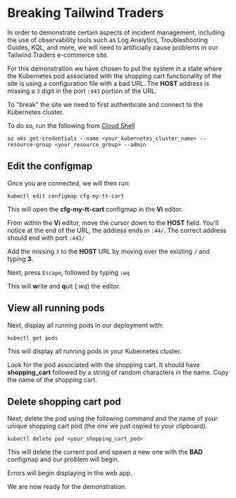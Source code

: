 # Breaking Tailwind Traders

In order to demonstrate certain aspects of incident management, including the use of observability tools such as Log Analytics, Troubleshooting Guides, KQL, and more, we will need to artificially cause problems in our Tailwind Traders e-commerce site.

For this demonstration we have chosen to put the system in a state where the Kubernetes pod associated with the shopping cart functionality of the site is using a configuration file with a bad URL. The **HOST** address is missing a `3` digit in the port `:443` portion of the URL.

To "break" the site we need to first authenticate and connect to the Kubernetes cluster.

To do so, run the following from [Cloud Shell](https://shell.azure.com)

``` az cli
az aks get-credentials --name <your_kubernetes_cluster_name> --resource-group <your_resource_group> --admin
```

## Edit the configmap

Once you are connected, we will then run:

``` az cli
kubectl edit configmap cfg-my-tt-cart
```

This will open the **cfg-my-tt-cart** configmap in the **Vi** editor.

From within the **Vi** editor, move the cursor down to the **HOST** field. You'll notice at the end of the URL, the address ends in `:44/`. The correct address should end with port `:443/`

Add the missing `3` to the **HOST** URL by moving over the existing `/` and typing **3**.

Next, press `Escape`, followed by typing `:wq`

This will **w**rite and **q**uit (*:wq*) the editor.

## View all running pods

Next, display all running pods in our deployment with:

``` az cli
kubectl get pods
```

This will display all running pods in your Kubernetes cluster.

Look for the pod associated with the shopping cart. It should have **shopping_cart** followed by a string of random characters in the name. Copy the name of the shopping cart.

## Delete shopping cart pod

Next, delete the pod using the following command and the name of your unique shopping cart pod (the one we just copied to your clipboard).

``` az cli
kubectl delete pod <your_shopping_cart_pod>
```

This will delete the current pod and spawn a new one with the **BAD** configmap and our problem will begin.

Errors will begin displaying in the web app.

We are now ready for the demonstration.

